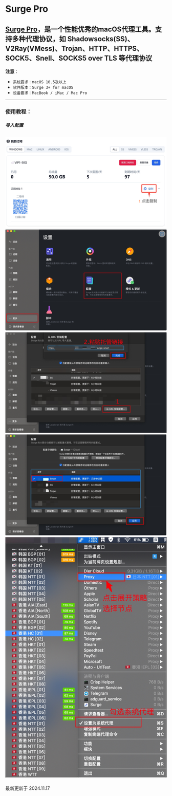 # Surge Pro

[Surge Pro](https://nssurge.com/buy_now)，是一个性能优秀的macOS代理工具。支持多种代理协议，如 Shadowsocks(SS)、V2Ray(VMess)、Trojan、HTTP、HTTPS、SOCK5、Snell、SOCKS5 over TLS 等代理协议
---
**注意**：

- `系统要求：macOS 10.5及以上`
- `软件版本：Surge 3+ for macOS`
- `设备要求：MacBook / iMac / Mac Pro`
---

### 使用教程：
##### 导入配置
![图一](Surge-01.png)
![图二](Surge-02.png)
![图三](Surge-03.png)
![图四](Surge-04.png)
![图五](Surge-05.png)
---

最新更新于 2024.11.17

